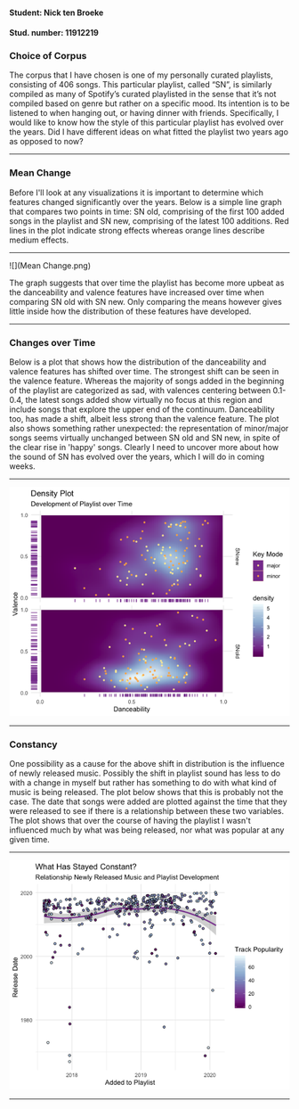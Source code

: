 #### Student: Nick ten Broeke
#### Stud. number: 11912219

### Choice of Corpus

The corpus that I have chosen is one of my personally curated playlists, consisting of 406 songs. This particular playlist, called “SN”, is similarly compiled as many of Spotify’s curated playlisted in the sense that it’s not compiled based on genre but rather on a specific mood. Its intention is to be listened to when hanging out, or having dinner with friends. Specifically, I would like to know how the style of this particular playlist has evolved over the years. Did I have different ideas on what fitted the playlist two years ago as opposed to now?

***

### Mean Change

Before I'll look at any visualizations it is important to determine which features changed significantly over the years. Below is a simple line graph that compares two points in time: SN old, comprising of the first 100 added songs in the playlist and SN new, comprising of the latest 100 additions. Red lines in the plot indicate strong effects whereas orange lines describe medium effects.

***

![](Mean Change.png)

The graph suggests that over time the playlist has become more upbeat as the danceability and valence features have increased over time when comparing SN old with SN new. Only comparing the means however gives little inside how the distribution of these features have developed. 

***

### Changes over Time

Below is a plot that shows how the distribution of the danceability and valence features has shifted over time. The strongest shift can be seen in the valence feature. Whereas the majority of songs added in the beginning of the playlist are categorized as sad, with valences centering between 0.1-0.4, the latest songs added show virtually no focus at this region and include songs that explore the upper end of the continuum. Danceability too, has made a shift, albeit less strong than the valence feature. 
The plot also shows something rather unexpected: the representation of minor/major songs seems virtually unchanged between SN old and SN new, in spite of the clear rise in 'happy' songs. Clearly I need to uncover more about how the sound of SN has evolved over the years, which I will do in coming weeks.

***

![](Density.png)

***

### Constancy

One possibility as a cause for the above shift in distribution is the influence of newly released music. Possibly the shift in playlist sound has less to do with a change in myself but rather has something to do with what kind of music is being released. The plot below shows that this is probably not the case. The date that songs were added are plotted against the time that they were released to see if there is a relationship between these two variables. The plot shows that over the course of having the playlist I wasn't influenced much by what was being released, nor what was popular at any given time.

***

![](Constant.png)

***

